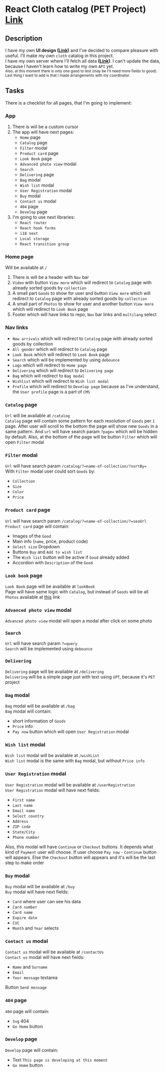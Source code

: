# React Cloth catalog (PET Project) [Link](https://vo7kov.github.io/react_cloth-catalog/)

## Description
I have my own **UI design ([Link](https://www.figma.com/file/xejFOilkG3UWJZcGlZTUiT/Kuroso.ee?type=design&node-id=0%3A1&mode=design&t=pdYLMT5ezAqbwqIc-1))** and I've decided to compare pleasure with useful. I'll make my own `cloth` catalog in this project.
<br>
I have my own server where I'll fetch all data **([Link](https://gosyanich.cloudns.nz:9353/kuroso/goods.json))**. I can't update the data, because I haven't learn how to write my own `API` yet.
<br>
<sub>Also, at this moment there is only one good to test (may be I'll need more fields to good).</sub>
<br>
<sub>Last thing I want to add is that I made arrangements with my coordinator.</sub>

## Tasks
There is a checklist for all pages, that I'm going to implement:

### App
1. There is wiil be a custom cursor
1. The app will have next pages:
    - `Home` page
    - `Catalog` page
    - `Filter` modal
    - `Product card` page
    - `Look Book` page
    - `Advanced photo view` modal
    - `Search`
    - `Delivering` page
    - `Bag` modal
    - `Wish list` modal
    - `User Registration` modal
    - `Buy` modal
    - `Contact us` modal
    - `404` page
    - `Develop` page
1. I'm going to use next libraries:
    - `React router`
    - `React hook forms`
    - `i18 next`
    - `Local storage`
    - `React transition group`

### Home page
Will be available at `/`

1. There is will be a header with `Nav` bar
1. `Video` with button `View more` which will redirect to `Catalog` page with already sorted goods by `collection`
1. A small part `Goods` to show for user and button `View more` which will redirect to `Catalog` page with already sorted goods by `collection`
1. A small part of `Photos` to show for user and another button `View more` which will redirect to `Look Book` page
1. Footer which will have links to repo, `Nav` bar links and `multilang` select

### Nav links
- `New arrivals` which will redirect to `Catalog` page with already sorted goods by collection
- `All gender` which will redirect to `Catalog` page
- `Look Book` which will redirect to `Look Book` page
- `Search` which will be implemented by using `debounce`
- `Logo` which will redirect to `Home page`
- `Delivering` which will redirect to `Delivering page`
- `Bag` which will redirect to `Bag modal`
- `Wishlist` which will redirect to `Wish list modal`
- `Profile` which will redirect to `Develop page` because as I've understand, the `User profile` page is a part of `CMS`

### `Catalog` page
`Url` will be available at `/catalog`
<br>
`Catalog` page will contain some pattern for each resolution of `Goods` per `1` page. After user will scroll to the bottom the page will show new `Goods` in a same pattern. And `url` will have search param `?page=` which will be hidden by default. Also, at the bottom of the page will be button `Filter` which will open `Filter` modal

### `Filter` modal
`Url` will have search param `/catalog/?=name-of-collection/?sortBy=`
<br>
With `Filter` modal user could sort `Goods` by:
- `Collection`
- `Size`
- `Color`
- `Price`

### `Product card` page
`Url` will have search param `/catalog/?=name-of-collection/?=seoUrl`
<br>
`Product card` page will contain:
- Images of the `Good`
- Main info (`name`, price, product code)
- `Select size` Dropdown
- Buttons `Buy` and `Add to wish list`
- The `Wish list` button will be active if `Good` already added
- Accordion with `Description` of the `Good`

### `Look book` page
`Look Book` page will be available at `lookBook`
<br>
Page will have same logic with `Catalog`, but instead of `Goods` will be all `Photos` available at [this](https://gosyanich.cloudns.nz:9353/kuroso/goods.json) link

### `Advanced photo view` modal
`Advanced photo view` modal will open a modal after click on some photo

### `Search`
`Url` will have search param `?=query`
<br>
`Search` will be implemented using `debounce`

### `Delivering`
`Delivering` page will be available at `/delivering`
<br>
`Delivering` will be a simple page just with text using `GPT`, because it's `PET` project

### `Bag` modal
`Bag` modal will be available at `/bag`
<br>
`Bag` modal will contain:
- short information of `Goods`
- `Price` info
- `Pay now` button which will open `User Registration` modal

### `Wish list` modal
`Wish list` modal will be available at `/wishList`
<br>
`Wish list` modal is the same with `Bag` modal, but without `Price info`

### `User Registration` modal
`User Registration` modal will be available at `/userRegistration`
<br>
`User Registration` modal will have next fields:
- `First name`
- `Last name`
- `Email name`
- `Select country`
- `Address`
- `ZIP code`
- `State/City`
- `Phone number`

Also, this modal will have `Continue` or `Checkout` buttons. It depends what kind of `Payment` user will choose. If user choose `Pay now` - `Continue` button will appears. Else the `Checkout` button will appears and it's will be the last step to make order

### `Buy` modal
`Buy` modal will be available at `/buy`
<br>
`Buy` modal will have next fields:
- `Card` where user can see his data
- `Card number`
- `Card name`
- `Expire date`
- `CVC`
- `Month` and `Year` selects

### `Contact us` modal
`Contact us` modal will be available at `/contactUs`
<br>
`Contact us` modal will have next fields:
- `Name` and `Surname`
- `Email`
- `Your message` textarea

Button `Send message`

### `404` page
`404` page will contain:
- `Svg` 404
- `Go Home` button

### `Develop` page
`Develop` page will contain:
- Text `This page is developing at this moment`
- `Go Home` button
